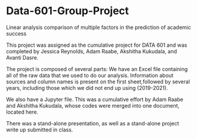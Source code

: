 # Data-601-Group-Project
Linear analysis comparison of multiple factors in the prediction of academic success

This project was assigned as the cumulative project for DATA 601 and was completed by Jessica Reynolds, Adam Raabe, Akshitha Kukudala, and Avanti Dasre.

The project is composed of several parts:
We have an Excel file containing all of the raw data that we used to do our analysis.  Information about sources and column names is present on the first sheet,followed by several years, including those which we did not end up using (2019-2021).

We also have a Jupyter file.  This was a cumulative effort by Adam Raabe and Akshitha Kukudala, whose codes were merged into one document, located here.  

There was a stand-alone presentation, as well as a stand-alone project write up submitted in class.
